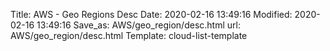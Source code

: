 Title: AWS - Geo Regions Desc
Date: 2020-02-16 13:49:16
Modified: 2020-02-16 13:49:16
Save_as: AWS/geo_region/desc.html
url: AWS/geo_region/desc.html
Template: cloud-list-template